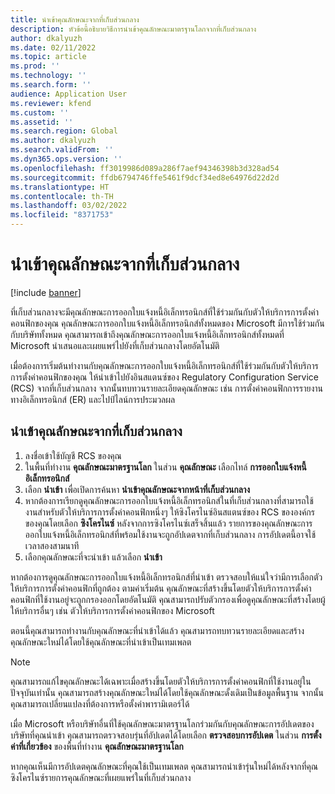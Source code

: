 ```yaml
---
title: นําเข้าคุณลักษณะจากที่เก็บส่วนกลาง
description: หัวข้อนี้อธิบายวิธีการนําเข้าคุณลักษณะมาตรฐานโลกจากที่เก็บส่วนกลาง
author: dkalyuzh
ms.date: 02/11/2022
ms.topic: article
ms.prod: ''
ms.technology: ''
ms.search.form: ''
audience: Application User
ms.reviewer: kfend
ms.custom: ''
ms.assetid: ''
ms.search.region: Global
ms.author: dkalyuzh
ms.search.validFrom: ''
ms.dyn365.ops.version: ''
ms.openlocfilehash: ff3019986d089a286f7aef94346398b3d328ad54
ms.sourcegitcommit: ffdb6794746ffe5461f9dcf34ed8e64976d22d2d
ms.translationtype: HT
ms.contentlocale: th-TH
ms.lasthandoff: 03/02/2022
ms.locfileid: "8371753"
---
```

# <a name="import-features-from-the-global-repository"></a>นําเข้าคุณลักษณะจากที่เก็บส่วนกลาง

[!include [banner](../includes/banner.md)]

ที่เก็บส่วนกลางจะมีคุณลักษณะการออกใบแจ้งหนี้อิเล็กทรอนิกส์ที่ใช้ร่วมกันกับตัวให้บริการการตั้งค่าคอนฟิกของคุณ คุณลักษณะการออกใบแจ้งหนี้อิเล็กทรอนิกส์ทั้งหมดของ Microsoft มีการใช้ร่วมกันกับบริษัททั้งหมด คุณสามารถเข้าถึงคุณลักษณะการออกใบแจ้งหนี้อิเล็กทรอนิกส์ทั้งหมดที่ Microsoft นำเสนอและเผยแพร่ไปยังที่เก็บส่วนกลางโดยอัตโนมัติ

เมื่อต้องการเริ่มต้นทำงานกับคุณลักษณะการออกใบแจ้งหนี้อิเล็กทรอนิกส์ที่ใช้ร่วมกันกับตัวให้บริการการตั้งค่าคอนฟิกของคุณ ให้นําเข้าไปยังอินสแตนซ์ของ Regulatory Configuration Service (RCS) จากที่เก็บส่วนกลาง จากนั้นทบทวนรายละเอียดคุณลักษณะ เช่น การตั้งค่าคอนฟิกการรายงานทางอิเล็กทรอนิกส์ (ER) และไปป์ไลน์การประมวลผล

## <a name="import-a-feature-from-the-global-repository"></a>นําเข้าคุณลักษณะจากที่เก็บส่วนกลาง

1. ลงชื่อเข้าใช้บัญชี RCS ของคุณ
2. ในพื้นที่ทำงาน **คุณลักษณะมาตรฐานโลก** ในส่วน **คุณลักษณะ** เลือกไทล์ **การออกใบแจ้งหนี้อิเล็กทรอนิกส์**
3. เลือก **นำเข้า** เพื่อเปิดการค้นหา **นำเข้าคุณลักษณะจากหน้าที่เก็บส่วนกลาง**
4. หากต้องการเรียกดูคุณลักษณะการออกใบแจ้งหนี้อิเล็กทรอนิกส์ในที่เก็บส่วนกลางที่สามารถใช้งานสำหรับตัวให้บริการการตั้งค่าคอนฟิกหนึ่งๆ ให้ซิงโครไนซ์อินสแตนซ์ของ RCS ขององค์กรของคุณโดยเลือก **ซิงโครไนซ์** หลังจากการซิงโครไนซ์เสร็จสิ้นแล้ว รายการของคุณลักษณะการออกใบแจ้งหนี้อิเล็กทรอนิกส์ที่พร้อมใช้งานจะถูกอัปเดตจากที่เก็บส่วนกลาง การอัปเดตนี้อาจใช้เวลาสองสามนาที
5. เลือกคุณลักษณะที่จะนำเข้า แล้วเลือก **นำเข้า**

หากต้องการดูคุณลักษณะการออกใบแจ้งหนี้อิเล็กทรอนิกส์ที่นําเข้า ตรวจสอบให้แน่ใจว่ามีการเลือกตัวให้บริการการตั้งค่าคอนฟิกที่ถูกต้อง ตามค่าเริ่มต้น คุณลักษณะที่สร้างขึ้นโดยตัวให้บริการการตั้งค่าคอนฟิกที่ใช้งานอยู่จะถูกกรองออกโดยอัตโนมัติ คุณสามารถปรับตัวกรองเพื่อดูคุณลักษณะที่สร้างโดยผู้ให้บริการอื่นๆ เช่น ตัวให้บริการการตั้งค่าคอนฟิกของ Microsoft

ตอนนี้คุณสามารถทำงานกับคุณลักษณะที่นําเข้าได้แล้ว คุณสามารถทบทวนรายละเอียดและสร้างคุณลักษณะใหม่ได้โดยใช้คุณลักษณะที่นําเข้าเป็นเทมเพลต

> [!NOTE]
> คุณสามารถแก้ไขคุณลักษณะได้เฉพาะเมื่อสร้างขึ้นโดยตัวให้บริการการตั้งค่าคอนฟิกที่ใช้งานอยู่ในปัจจุบันเท่านั้น คุณสามารถสร้างคุณลักษณะใหม่ได้โดยใช้คุณลักษณะดั้งเดิมเป็นข้อมูลพื้นฐาน จากนั้นคุณสามารถเปลี่ยนแปลงที่ต้องการหรือตั้งค่าพารามิเตอร์ได้

เมื่อ Microsoft หรือบริษัทอื่นที่ใช้คุณลักษณะมาตรฐานโลกร่วมกันกับคุณลักษณะการอัปเดตของบริษัทที่คุณนําเข้า คุณสามารถตรวจสอบรุ่นที่อัปเดตได้โดยเลือก **ตรวจสอบการอัปเดต** ในส่วน **การตั้งค่าที่เกี่ยวข้อง** ของพื้นที่ทำงาน **คุณลักษณะมาตรฐานโลก**

หากคุณเห็นมีการอัปเดตคุณลักษณะที่คุณใช้เป็นเทมเพลต คุณสามารถนําเข้ารุ่นใหม่ได้หลังจากที่คุณซิงโครไนซ์รายการคุณลักษณะที่เผยแพร่ในที่เก็บส่วนกลาง
